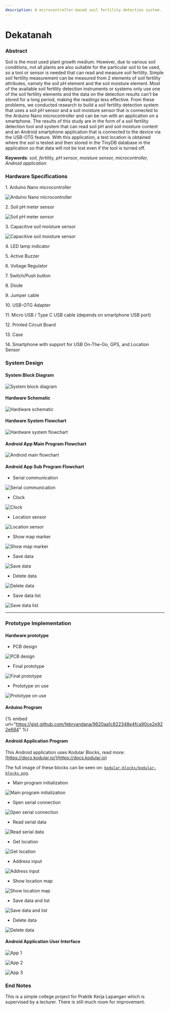 ```yaml
---
description: A microcontroller-based soil fertility detection system.
---
```


# Dekatanah

### Abstract

Soil is the most used plant growth medium. However, due to various soil conditions, not all plants are also suitable for the particular soil to be used, so a tool or sensor is needed that can read and measure soil fertility. Simple soil fertility measurement can be measured from 2 elements of soil fertility attributes, namely the soil pH element and the soil moisture element. Most of the available soil fertility detection instruments or systems only use one of the soil fertility elements and the data on the detection results can't be stored for a long period, making the readings less effective. From these problems, we conducted research to build a soil fertility detection system that uses a soil pH sensor and a soil moisture sensor that is connected to the Arduino Nano microcontroller and can be run with an application on a smartphone. The results of this study are in the form of a soil fertility detection tool and system that can read soil pH and soil moisture content and an Android smartphone application that is connected to the device via the USB-OTG feature. With this application, a test location is obtained where the soil is tested and then stored in the TinyDB database in the application so that data will not be lost even if the tool is turned off.

**Keywords**: _soil, fertility, pH sensor, moisture sensor, microcontroller, Android application_

### Hardware Specifications

1\. Arduino Nano microcontroller

![Arduino Nano microcontroller](https://raw.githubusercontent.com/febryandana/dekatanah/main/arduino-nano.png)

2\. Soil pH meter sensor

![Soil pH meter sensor](https://raw.githubusercontent.com/febryandana/dekatanah/main/ph-sensor.png)

3\. Capacitive soil moisture sensor

![Capacitive soil moisture sensor](https://raw.githubusercontent.com/febryandana/dekatanah/main/capacitive-soil-moisture-sensor.png)

4\. LED lamp indicator

5\. Active Buzzer

6\. Voltage Regulator

7\. Switch/Push button

8\. Diode

9\. Jumper cable

10\. USB-OTG Adapter

11\. Micro USB / Type C USB cable (depends on smartphone USB port)

12\. Printed Circuit Board

13\. Case

14\. Smartphone with support for USB On-The-Go, GPS, and Location Sensor

### System Design

#### System Block Diagram

![System block diagram](https://raw.githubusercontent.com/febryandana/dekatanah/main/en\_block-diagram.png)

#### Hardware Schematic

![Hardware schematic](https://raw.githubusercontent.com/febryandana/dekatanah/main/hardware-schematic.png)

#### Hardware System Flowchart

![Hardware system flowchart](https://raw.githubusercontent.com/febryandana/dekatanah/main/flowchart-microcontroller.png)

#### Android App Main Program Flowchart

![Android main flowchart](https://raw.githubusercontent.com/febryandana/dekatanah/main/android-flowchart/main-program.png)

#### Android App Sub Program Flowchart

* Serial communication

![Serial communication](https://raw.githubusercontent.com/febryandana/dekatanah/main/android-flowchart/sub-serial-comm.png)

* Clock

![Clock](https://raw.githubusercontent.com/febryandana/dekatanah/main/android-flowchart/sub-clock.png)

* Location sensor

![Location sensor](https://raw.githubusercontent.com/febryandana/dekatanah/main/android-flowchart/sub-location-sensor.png)

* Show map marker

![Show map marker](https://raw.githubusercontent.com/febryandana/dekatanah/main/android-flowchart/sub-show-map.png)

* Save data

![Save data](https://raw.githubusercontent.com/febryandana/dekatanah/main/android-flowchart/sub-save-data.png)

* Delete data

![Delete data](https://raw.githubusercontent.com/febryandana/dekatanah/main/android-flowchart/sub-delete-data.png)

* Save data list

![Save data list](https://raw.githubusercontent.com/febryandana/dekatanah/main/android-flowchart/sub-save-list-data.png)

***

### Prototype Implementation

#### Hardware prototype

* PCB design

![PCB design](https://raw.githubusercontent.com/febryandana/dekatanah/main/pcb-design.png)

* Final prototype

![Final prototype](https://raw.githubusercontent.com/febryandana/dekatanah/main/prototype.png)

* Prototype on use

![Prototype on use](https://raw.githubusercontent.com/febryandana/dekatanah/main/hardware-usage.png)

#### Arduino Program

{% embed url="https://gist.github.com/febryandana/9620aa1c822348e4fca90ce2e922e684" %}

#### Android Application Program

This Android application uses Kodular Blocks, read more: [https://docs.kodular.io/](https://docs.kodular.io)

The full image of these blocks can be seen on: [`kodular-blocks/kodular-blocks.png`](https://raw.githubusercontent.com/febryandana/dekatanah/main/kodular-blocks/kodular\_blocks.png).

* Main program initialization

![Main program initialization](https://raw.githubusercontent.com/febryandana/dekatanah/main/kodular-blocks/main-program-initialization.png)

* 0pen serial connection

![0pen serial connection](https://raw.githubusercontent.com/febryandana/dekatanah/main/kodular-blocks/open-serial-conn.png)

* Read serial data

![Read serial data](https://raw.githubusercontent.com/febryandana/dekatanah/main/kodular-blocks/read-serial-data.png)

* Get location

![Get location](https://raw.githubusercontent.com/febryandana/dekatanah/main/kodular-blocks/get-location.png)

* Address input

![Address input](https://raw.githubusercontent.com/febryandana/dekatanah/main/kodular-blocks/address-input.png)

* Show location map

![Show location map](https://raw.githubusercontent.com/febryandana/dekatanah/main/kodular-blocks/show-map.png)

* Save data and list

![Save data and list](https://raw.githubusercontent.com/febryandana/dekatanah/main/kodular-blocks/save-data.png)

* Delete data

![Delete data](https://raw.githubusercontent.com/febryandana/dekatanah/main/kodular-blocks/delete-data.png)

#### Android Application User Interface

![App 1](https://raw.githubusercontent.com/febryandana/dekatanah/main/app-1.png)

![App 2](https://raw.githubusercontent.com/febryandana/dekatanah/main/app-2.png)

![App 3](https://raw.githubusercontent.com/febryandana/dekatanah/main/app-3.png)

### **End Notes**

This is a simple college project for Praktik Kerja Lapangan which is supervised by a lecturer. There is still much room for improvement.

